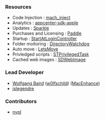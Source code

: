 ### Resources

- Code Injection : [mach_inject](https://www.github.com/rentzsch/mach_inject)
- Analytics : [appcenter-sdk-apple](https://www.github.com/microsoft/appcenter-sdk-apple)
- Updates : [Sparkle](https://www.github.com/sparkle-project/Sparkle)
- Purchases and Licensing : [Paddle](https://www.github.com/PaddleHQ/Mac-Framework-V4)
- Startup : [StartAtLoginController](https://www.github.com/alexzielenski/StartAtLoginController)
- Folder moitoring : [DirectoryWatchdog](https://www.github.com/graetzer/DirectoryWatchdog)
- Auto move : [LetsMove](https://www.github.com/potionfactory/LetsMove)
- Privledged scripts : [STPrivilegedTask](https://www.github.com/sveinbjornt/STPrivilegedTask)
- Cached web images : [SDWebImage](https://www.github.com/SDWebImage/SDWebImage)

### Lead Developer

- [Wolfgang Baird](https://github.com/w0lfschild) ([w0lfschild](https://github.com/w0lfschild)) ([MacEnhance](https://www.macenhance.com/))
- [jslegendre](https://github.com/jslegendre)

### Contributors

- [nypl](https://github.com/nypl)


